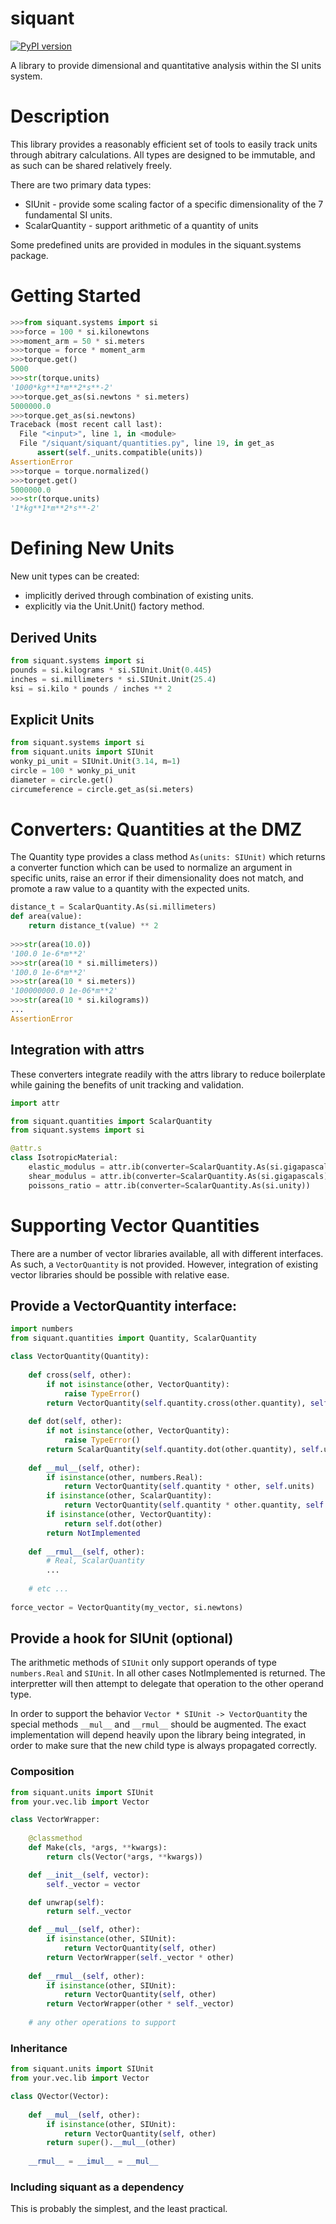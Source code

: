 # siquant

[![PyPI version](https://badge.fury.io/py/siquant.svg)](https://badge.fury.io/py/siquant)

A library to provide dimensional and quantitative analysis within the SI units system.

# Description

This library provides a reasonably efficient set of tools to easily track units through abitrary calculations. All types
are designed to be immutable, and as such can be shared relatively freely.

There are two primary data types:
* SIUnit - provide some scaling factor of a specific dimensionality of the 7 fundamental SI units.
* ScalarQuantity - support arithmetic of a quantity of units

Some predefined units are provided in modules in the siquant.systems package.

# Getting Started

```python
>>>from siquant.systems import si
>>>force = 100 * si.kilonewtons
>>>moment_arm = 50 * si.meters
>>>torque = force * moment_arm
>>>torque.get()
5000
>>>str(torque.units)
'1000*kg**1*m**2*s**-2'
>>>torque.get_as(si.newtons * si.meters)
5000000.0
>>>torque.get_as(si.newtons)
Traceback (most recent call last):
  File "<input>", line 1, in <module>
  File "/siquant/siquant/quantities.py", line 19, in get_as
      assert(self._units.compatible(units))
AssertionError
>>>torque = torque.normalized()
>>>torget.get()
5000000.0
>>>str(torque.units)
'1*kg**1*m**2*s**-2'
```

# Defining New Units

New unit types can be created:
* implicitly derived through combination of existing units.
* explicitly via the Unit.Unit() factory method.

## Derived Units  

```python
from siquant.systems import si
pounds = si.kilograms * si.SIUnit.Unit(0.445)
inches = si.millimeters * si.SIUnit.Unit(25.4)
ksi = si.kilo * pounds / inches ** 2
```

## Explicit Units

```python
from siquant.systems import si
from siquant.units import SIUnit
wonky_pi_unit = SIUnit.Unit(3.14, m=1)
circle = 100 * wonky_pi_unit
diameter = circle.get()
circumeference = circle.get_as(si.meters)
``` 

# Converters: Quantities at the DMZ

The Quantity type provides a class method ``As(units: SIUnit)`` which returns a converter function which can be used to 
normalize an argument in specific units, raise an error if their dimensionality does not match, and promote a raw
value to a quantity with the expected units.

```python
distance_t = ScalarQuantity.As(si.millimeters)
def area(value):
    return distance_t(value) ** 2
    
>>>str(area(10.0))
'100.0 1e-6*m**2'
>>>str(area(10 * si.millimeters))
'100.0 1e-6*m**2'
>>>str(area(10 * si.meters))
'100000000.0 1e-06*m**2'
>>>str(area(10 * si.kilograms))
...
AssertionError
```

## Integration with attrs

These converters integrate readily with the attrs library to reduce boilerplate while gaining the benefits of unit
tracking and validation.

```python
import attr

from siquant.quantities import ScalarQuantity
from siquant.systems import si 

@attr.s
class IsotropicMaterial:
    elastic_modulus = attr.ib(converter=ScalarQuantity.As(si.gigapascals))
    shear_modulus = attr.ib(converter=ScalarQuantity.As(si.gigapascals))
    poissons_ratio = attr.ib(converter=ScalarQuantity.As(si.unity))
```

# Supporting Vector Quantities

There are a number of vector libraries available, all with different interfaces. As such, a ```VectorQuantity``` is not 
provided. However, integration of existing vector libraries should be possible with relative ease.

## Provide a VectorQuantity interface:

```python
import numbers
from siquant.quantities import Quantity, ScalarQuantity

class VectorQuantity(Quantity):
    
    def cross(self, other):
        if not isinstance(other, VectorQuantity):
            raise TypeError()
        return VectorQuantity(self.quantity.cross(other.quantity), self.units * other.units)
        
    def dot(self, other):
        if not isinstance(other, VectorQuantity):
            raise TypeError()
        return ScalarQuantity(self.quantity.dot(other.quantity), self.units * other.units)
        
    def __mul__(self, other):
        if isinstance(other, numbers.Real):
            return VectorQuantity(self.quantity * other, self.units)
        if isinstance(other, ScalarQuantity):
            return VectorQuantity(self.quantity * other.quantity, self.units * other.units)
        if isinstance(other, VectorQuantity):
            return self.dot(other)
        return NotImplemented
        
    def __rmul__(self, other):
        # Real, ScalarQuantity
        ...
        
    # etc ...
    
force_vector = VectorQuantity(my_vector, si.newtons)
```

## Provide a hook for SIUnit (optional)

The arithmetic methods of ```SIUnit``` only support operands of type ```numbers.Real``` and ```SIUnit```. In all other
cases NotImplemented is returned. The interpretter will then attempt to delegate that operation to the other operand 
type.

In order to support the behavior ```Vector * SIUnit -> VectorQuantity``` the special methods ```__mul__``` and 
```__rmul__``` should be augmented. The exact implementation will depend heavily upon the library being integrated, 
in order to make sure that the new child type is always propagated correctly.

### Composition

```python
from siquant.units import SIUnit
from your.vec.lib import Vector

class VectorWrapper:
    
    @classmethod
    def Make(cls, *args, **kwargs):
        return cls(Vector(*args, **kwargs))

    def __init__(self, vector):
        self._vector = vector

    def unwrap(self):
        return self._vector

    def __mul__(self, other):
        if isinstance(other, SIUnit):
            return VectorQuantity(self, other)
        return VectorWrapper(self._vector * other)
        
    def __rmul__(self, other):
        if isinstance(other, SIUnit):
            return VectorQuantity(self, other)
        return VectorWrapper(other * self._vector)
        
    # any other operations to support
```

### Inheritance

```python
from siquant.units import SIUnit
from your.vec.lib import Vector

class QVector(Vector):
    
    def __mul__(self, other):
        if isinstance(other, SIUnit):
            return VectorQuantity(self, other)
        return super().__mul__(other)
        
    __rmul__ = __imul__ = __mul__
```
### Including siquant as a dependency

This is probably the simplest, and the least practical. 